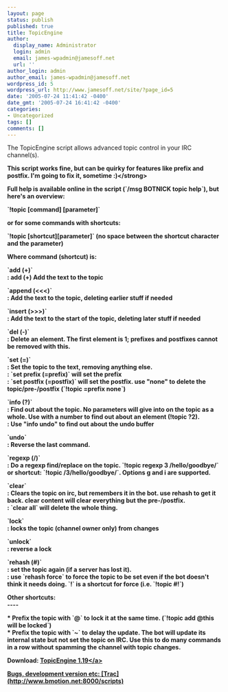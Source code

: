 ```yaml
---
layout: page
status: publish
published: true
title: TopicEngine
author:
  display_name: Administrator
  login: admin
  email: james-wpadmin@jamesoff.net
  url: ''
author_login: admin
author_email: james-wpadmin@jamesoff.net
wordpress_id: 5
wordpress_url: http://www.jamesoff.net/site/?page_id=5
date: '2005-07-24 11:41:42 -0400'
date_gmt: '2005-07-24 16:41:42 -0400'
categories:
- Uncategorized
tags: []
comments: []
---
```

<p>The TopicEngine script allows advanced topic control in your IRC channel(s).</p>
<p><strong>This script works fine, but can be quirky for features like prefix and postfix. I'm going to fix it, sometime :)<&#47;strong></p>
<p>Full help is available online in the script (`&#47;msg BOTNICK topic help`), but here's an overview:</p>
<p>`!topic [command] [parameter]`</p>
<p>or for some commands with shortcuts:</p>
<p>`!topic [shortcut][parameter]` (no space between the shortcut character and the parameter)</p>
<p>Where command (shortcut) is:</p>
<p>`add (+)`<br />
:  add (+)        Add the text to the topic</p>
<p>`append (<<<)`<br />
:  Add the text to the topic, deleting earlier stuff if needed</p>
<p>`insert (>>>)`<br />
:  Add the text to the start of the topic, deleting later stuff if needed</p>
<p>`del (-)`<br />
:  Delete an element. The first element is 1; prefixes and postfixes cannot be removed with this.</p>
<p>`set (=)`<br />
:  Set the topic to the text, removing anything else.<br />
:  `set prefix (=prefix)` will set the prefix<br />
:  `set postfix (=postfix)` will set the postfix. use "none" to delete the topic&#47;pre-&#47;postfix (`!topic =prefix none`)</p>
<p>`info (?)`<br />
:  Find out about the topic. No parameters will give into on the topic as a whole. Use with a number to find out about an element (!topic ?2).<br />
:  Use "info undo" to find out about the undo buffer</p>
<p>`undo`<br />
:  Reverse the last command.</p>
<p>`regexp (&#47;)`<br />
:  Do a regexp find&#47;replace on the topic. `!topic regexp 3 &#47;hello&#47;goodbye&#47;` or shortcut: `!topic &#47;3&#47;hello&#47;goodbye&#47;`. Options g and i are supported.</p>
<p>`clear`<br />
:  Clears the topic on irc, but remembers it in the bot. use rehash to get it back. clear content will clear everything but the pre-&#47;postfix.<br />
:  `clear all` will delete the whole thing.</p>
<p>`lock`<br />
:  locks the topic (channel owner only) from changes</p>
<p>`unlock`<br />
:  reverse a lock</p>
<p>`rehash (#)`<br />
:  set the topic again (if a server has lost it).<br />
:  use `rehash force` to force the topic to be set even if the bot doesn't think it needs doing. `!` is a shortcut for force (i.e. `!topic #!`)</p>
<p>Other shortcuts:<br />
----</p>
<p>*  Prefix the topic with `@` to lock it at the same time. (`!topic add @this will be locked`)<br />
*  Prefix the topic with `~` to delay the update. The bot will update its internal state but not set the topic on IRC. Use this to do many commands in a row without spamming the channel with topic changes.</p>
<p>Download: <a href='http:&#47;&#47;jamesoff.net&#47;site&#47;wp-content&#47;uploads&#47;2008&#47;02&#47;topicengine-119tar.bz2' title='TopicEngine 1.19'>TopicEngine 1.19<&#47;a></p>
<p>Bugs, development version etc: [Trac](http:&#47;&#47;www.bmotion.net:8000&#47;scripts)</p>
